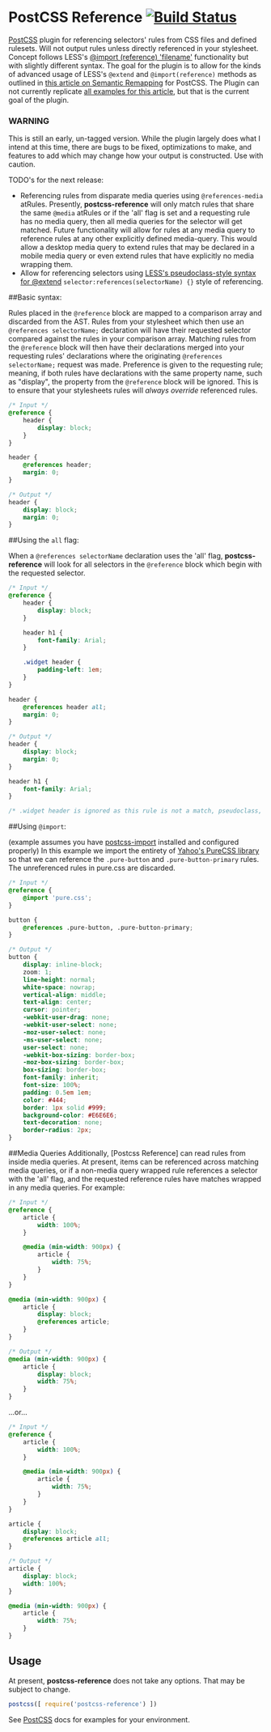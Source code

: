 # PostCSS Reference [![Build Status][ci-img]][ci]

[PostCSS] plugin for referencing selectors' rules from CSS files and defined rulesets.  Will not output rules unless directly referenced in your stylesheet.  Concept follows LESS's [@import (reference) 'filename'](http://lesscss.org/features/#import-options-reference) functionality but with slightly different syntax.  The goal for the plugin is to allow for the kinds of advanced usage of LESS's `@extend` and `@import(reference)` methods as outlined in [this article on Semantic Remapping](https://medium.com/@dehuszar/semantic-remapping-with-css-pre-processors-906ba1a9910c) for PostCSS.  The Plugin can not currently replicate [all examples for this article](http://codepen.io/collection/DoEGWB/), but that is the current goal of the plugin.

### WARNING
This is still an early, un-tagged version.  While the plugin largely does what I intend at this time, there are bugs to be fixed, optimizations to make, and features to add which may change how your output is constructed.  Use with caution.

[PostCSS]: https://github.com/postcss/postcss
[ci-img]:  https://travis-ci.org/dehuszar/postcss-reference.svg
[ci]:      https://travis-ci.org/dehuszar/postcss-reference

TODO's for the next release:
 - Referencing rules from disparate media queries using `@references-media` atRules.  Presently, **postcss-reference** will only match rules that share the same `@media` atRules or if the 'all' flag is set and a requesting rule has no media query, then all media queries for the selector will get matched.  Future functionality will allow for rules at any media query to reference rules at any other explicitly defined media-query.  This would allow a desktop media query to extend rules that may be declared in a mobile media query or even extend rules that have explicitly no media wrapping them.
 - Allow for referencing selectors using [LESS's pseudoclass-style syntax for @extend](http://lesscss.org/features/#import-options-reference-example) `selector:references(selectorName) {}` style of referencing.

##Basic syntax:

Rules placed in the `@reference` block are mapped to a comparison array and discarded from the AST.  Rules from your stylesheet which then use an `@references selectorName;` declaration will have their requested selector compared against the rules in your comparison array.  Matching rules from the `@reference` block will then have their declarations merged into your requesting rules' declarations where the originating `@references selectorName;` request was made.  Preference is given to the requesting rule; meaning, if both rules have declarations with the same property name, such as "display", the property from the `@reference` block will be ignored.  This is to ensure that your stylesheets rules will *always override* referenced rules.

```css
/* Input */
@reference {
    header {
        display: block;
    }
}

header {
    @references header;
    margin: 0;
}
```

```css
/* Output */
header {
    display: block;
    margin: 0;
}
```

##Using the `all` flag:

When a `@references selectorName` declaration uses the 'all' flag, **postcss-reference** will look for all selectors in the `@reference` block which begin with the requested selector.

```css
/* Input */
@reference {
    header {
        display: block;
    }

    header h1 {
        font-family: Arial;
    }

    .widget header {
        padding-left: 1em;
    }
}

header {
    @references header all;
    margin: 0;
}
```

```css
/* Output */
header {
    display: block;
    margin: 0;
}

header h1 {
    font-family: Arial;
}

/* .widget header is ignored as this rule is not a match, pseudoclass, sibling, or descendent of the requesting rule. */
```

##Using `@import`:

(example assumes you have [postcss-import](https://github.com/postcss/postcss-import) installed and configured properly)
In this example we import the entirety of [Yahoo's PureCSS library](http://purecss.io/) so that we can reference the `.pure-button` and `.pure-button-primary` rules.  The unreferenced rules in pure.css are discarded.

```css
/* Input */
@reference {
    @import 'pure.css';
}

button {
    @references .pure-button, .pure-button-primary;
}
```

```css
/* Output */
button {
    display: inline-block;
    zoom: 1;
    line-height: normal;
    white-space: nowrap;
    vertical-align: middle;
    text-align: center;
    cursor: pointer;
    -webkit-user-drag: none;
    -webkit-user-select: none;
    -moz-user-select: none;
    -ms-user-select: none;
    user-select: none;
    -webkit-box-sizing: border-box;
    -moz-box-sizing: border-box;
    box-sizing: border-box;
    font-family: inherit;
    font-size: 100%;
    padding: 0.5em 1em;
    color: #444;
    border: 1px solid #999;
    background-color: #E6E6E6;
    text-decoration: none;
    border-radius: 2px;
}
```
##Media Queries
Additionally, [Postcss Reference] can read rules from inside media queries.  At present, items can be referenced across matching media queries, or if a non-media query wrapped rule references a selector with the 'all' flag, and the requested reference rules have matches wrapped in any media queries.  For example:

```css
/* Input */
@reference {
    article {
        width: 100%;
    }

    @media (min-width: 900px) {
        article {
            width: 75%;
        }
    }
}

@media (min-width: 900px) {
    article {
        display: block;
        @references article;
    }
}

/* Output */
@media (min-width: 900px) {
    article {
        display: block;
        width: 75%;
    }
}
```

...or...

```css
/* Input */
@reference {
    article {
        width: 100%;
    }

    @media (min-width: 900px) {
        article {
            width: 75%;
        }
    }
}

article {
    display: block;
    @references article all;
}

/* Output */
article {
    display: block;
    width: 100%;
}

@media (min-width: 900px) {
    article {
        width: 75%;
    }
}
```

## Usage
At present, **postcss-reference** does not take any options.  That may be subject to change.
```js
postcss([ require('postcss-reference') ])
```

See [PostCSS] docs for examples for your environment.
